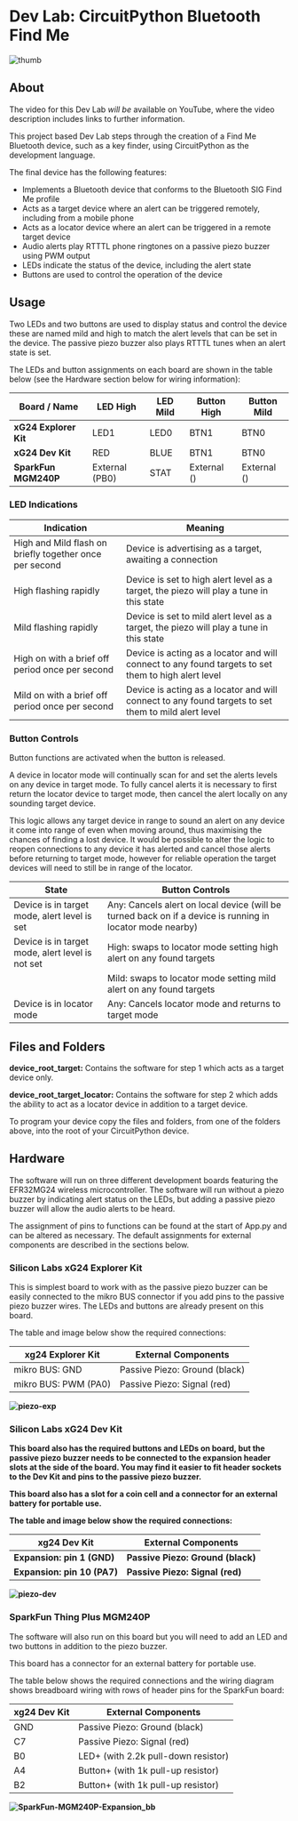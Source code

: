 # Dev Lab: CircuitPython Bluetooth Find Me
![thumb](images/thumb.png)

## About

The video for this Dev Lab *will be* available on YouTube, where the video description includes links to further information.

This project based Dev Lab steps through the creation of a Find Me Bluetooth device, such as a key finder, using CircuitPython as the development language. 

The final device has the following features:

- Implements a Bluetooth device that conforms to the Bluetooth SIG Find Me profile
- Acts as a target device where an alert can be triggered remotely, including from a mobile phone
- Acts as a locator device where an alert can be triggered in a remote target device
- Audio alerts play RTTTL phone ringtones on a passive piezo buzzer using PWM output
- LEDs indicate the status of the device, including the alert state
- Buttons are used to control the operation of the device

## Usage

Two LEDs and two buttons are used to display status and control the device these are named mild and high to match the alert levels that can be set in the device. The passive piezo buzzer also plays RTTTL tunes when an alert state is set.

The LEDs and button assignments on each board are shown in the table below (see the Hardware section below for wiring information):

| Board / Name          | LED High       | LED Mild | Button High | Button Mild |
| --------------------- | -------------- | -------- | ----------- | ----------- |
| **xG24 Explorer Kit** | LED1           | LED0     | BTN1        | BTN0        |
| **xG24 Dev Kit**      | RED            | BLUE     | BTN1        | BTN0        |
| **SparkFun MGM240P**  | External (PB0) | STAT     | External () | External () |

### LED Indications

| Indication                                              | Meaning                                                      |
| ------------------------------------------------------- | ------------------------------------------------------------ |
| High and Mild flash on briefly together once per second | Device is advertising as a target, awaiting a connection     |
| High flashing rapidly                                   | Device is set to high alert level as a target, the piezo will play a tune in this state |
| Mild flashing rapidly                                   | Device is set to mild alert level as a target, the piezo will play a tune in this state |
| High on with a brief off period once per second         | Device is acting as a locator and will connect to any found targets to set them to high alert level |
| Mild on with a brief off period once per second         | Device is acting as a locator and will connect to any found targets to set them to mild alert level |

### Button Controls

Button functions are activated when the button is released.

A device in locator mode will continually scan for and set the alerts levels on any device in target mode. To fully cancel alerts it is necessary to first return the locator device to target mode, then cancel the alert locally on any sounding target device. 

This logic allows any target device in range to sound an alert on any device it come into range of even when moving around, thus maximising the chances of finding a lost device. It would be possible to alter the logic to reopen connections to any device it has alerted and cancel those alerts before returning to target mode, however for reliable operation the target devices will need to still be in range of the locator.

| State                                            | Button Controls                                              |
| ------------------------------------------------ | ------------------------------------------------------------ |
| Device is in target mode, alert level is set     | Any: Cancels alert on local device (will be turned back on if a device is running in locator mode nearby) |
| Device is in target mode, alert level is not set | High: swaps to locator mode setting high alert on any found targets |
|                                                  | Mild: swaps to locator mode setting mild alert on any found targets |
| Device is in locator mode                        | Any: Cancels locator mode and returns to target mode         |



## Files and Folders

**device_root_target:** Contains the software for step 1 which acts as a target device only. 

**device_root_target_locator:** Contains the software for step 2 which adds the ability to act as a locator device in addition to a target device. 

To program your device copy the files and folders, from one of the folders above, into the root of your CircuitPython device.

## Hardware

The software will run on three different development boards featuring the EFR32MG24 wireless microcontroller. The software will run without a piezo buzzer by indicating alert status on the LEDs, but adding a passive piezo buzzer will allow the audio alerts to be heard. 

The assignment of pins to functions can be found at the start of App.py and can be altered as necessary. The default assignments for external components are described in the sections below.

### Silicon Labs xG24 Explorer Kit

This is simplest board to work with as the passive piezo buzzer can be easily connected to the mikro BUS connector if you add pins to the passive piezo buzzer wires. The LEDs and buttons are already present on this board. 

The table and image below show the required connections:

| **xg24 Explorer Kit** | External Components           |
| --------------------- | ----------------------------- |
| mikro BUS: GND        | Passive Piezo: Ground (black) |
| mikro BUS: PWM (PA0)  | Passive Piezo: Signal (red)   |

**![piezo-exp](images/piezo-exp.png)**

### **Silicon Labs xG24 Dev Kit**

**This board also has the required buttons and LEDs on board, but the passive piezo buzzer needs to be connected to the expansion header slots at the side of the board. You may find it easier to fit header sockets to the Dev Kit and pins to the passive piezo buzzer.** 

**This board also has a slot for a coin cell and a connector for an external battery for portable use.** 

**The table and image below show the required connections:**

| **xg24 Dev Kit**            | **External Components**           |
| --------------------------- | --------------------------------- |
| **Expansion: pin 1 (GND)**  | **Passive Piezo: Ground (black)** |
| **Expansion: pin 10 (PA7)** | **Passive Piezo: Signal (red)**   |

**![piezo-dev](images/piezo-dev.png)**

### SparkFun Thing Plus MGM240P

The software will also run on this board but you will need to add an LED and two buttons in addition to the piezo buzzer. 

This board has a connector for an external battery for portable use.

The table below shows the required connections and the wiring diagram shows breadboard wiring with rows of header pins for the SparkFun board:

| xg24 Dev Kit | External Components                 |
| ------------ | ----------------------------------- |
| GND          | Passive Piezo: Ground (black)       |
| C7           | Passive Piezo: Signal (red)         |
| B0           | LED+ (with 2.2k pull-down resistor) |
| A4           | Button+ (with 1k pull-up resistor)  |
| B2           | Button+ (with 1k pull-up resistor)  |

**![SparkFun-MGM240P-Expansion_bb](images/expanded-sparkfun.png)**

